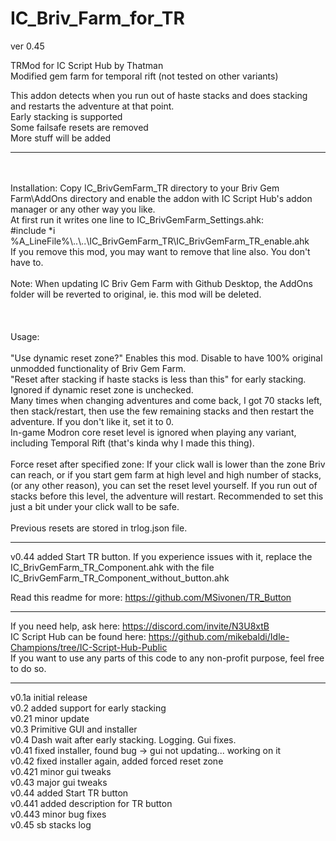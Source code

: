 # IC_Briv_Farm_for_TR

ver 0.45

TRMod for IC Script Hub by Thatman</br>
Modified gem farm for temporal rift (not tested on other variants)</br>

This addon detects when you run out of haste stacks and does stacking and restarts the adventure at that point.</br>
Early stacking is supported</br>
Some failsafe resets are removed</br>
More stuff will be added</br>

---
 </br>
 </br>
Installation: Copy IC_BrivGemFarm_TR directory to your Briv Gem Farm\AddOns directory and enable the addon with IC Script Hub's addon manager or any other way you like.</br>
At first run it writes one line to IC_BrivGemFarm_Settings.ahk:</br>
 #include *i %A_LineFile%\..\..\IC_BrivGemFarm_TR\IC_BrivGemFarm_TR_enable.ahk</br>
If you remove this mod, you may want to remove that line also. You don't have to.</br>
 </br>
Note: When updating IC Briv Gem Farm with Github Desktop, the AddOns folder will be reverted to original, ie. this mod will be deleted.</br>
</br>
</br>
</br>
Usage:</br>
</br>
"Use dynamic reset zone?" Enables this mod. Disable to have 100% original unmodded functionality of Briv Gem Farm.</br>
"Reset after stacking if haste stacks is less than this" for early stacking. Ignored if dynamic reset zone is unchecked.</br>
Many times when changing adventures and come back, I got 70 stacks left, then stack/restart, then use the few remaining stacks and then restart the adventure. If you don't like it, set it to 0.</br>
In-game Modron core reset level is ignored when playing any variant, including Temporal Rift (that's kinda why I made this thing).</br>
</br>
Force reset after specified zone: If your click wall is lower than the zone Briv can reach, or if you start gem farm at high level and high number of stacks, (or any other reason), you can set the reset level yourself. If you run out of stacks before this level, the adventure will restart. Recommended to set this just a bit under your click wall to be safe.</br>
</br>
Previous resets are stored in trlog.json file.</br>

---

v0.44 added Start TR button. If you experience issues with it, replace the IC_BrivGemFarm_TR_Component.ahk with the file IC_BrivGemFarm_TR_Component_without_button.ahk

Read this readme for more: https://github.com/MSivonen/TR_Button

---

If you need help, ask here: https://discord.com/invite/N3U8xtB</br>
IC Script Hub can be found here: https://github.com/mikebaldi/Idle-Champions/tree/IC-Script-Hub-Public</br>
If you want to use any parts of this code to any non-profit purpose, feel free to do so.</br>

---

v0.1a initial release</br>
v0.2 added support for early stacking</br>
v0.21 minor update</br>
v0.3 Primitive GUI and installer</br>
v0.4 Dash wait after early stacking. Logging. Gui fixes.</br>
v0.41 fixed installer, found bug -> gui not updating... working on it</br>
v0.42 fixed installer again, added forced reset zone</br>
v0.421 minor gui tweaks</br>
v0.43 major gui tweaks</br>
v0.44 added Start TR button</br>
v0.441 added description for TR button</br>
v0.443 minor bug fixes</br>
v0.45 sb stacks log</br>
